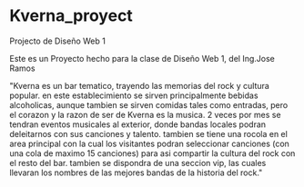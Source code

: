 # Kverna_proyect
Projecto de Diseño Web 1 

Este es un Proyecto hecho para la clase de Diseño Web 1, del Ing.Jose Ramos


"Kverna es un bar tematico, trayendo las memorias del rock y cultura popular.
en este establecimiento se sirven principalmente bebidas alcoholicas, aunque tambien se sirven comidas
tales como entradas, pero el corazon y la razon de ser de Kverna es la musica. 2 veces por mes se tendran eventos musicales
al exterior, donde bandas locales podran deleitarnos con sus canciones y talento.
tambien se tiene una rocola en el area principal con la cual los visitantes podran seleccionar canciones
(con una cola de maximo 15 canciones) para asi compartir la cultura del rock con el resto del bar.
tambien se dispondra de una seccion vip, las cuales llevaran los nombres de las mejores bandas de la historia del rock."
